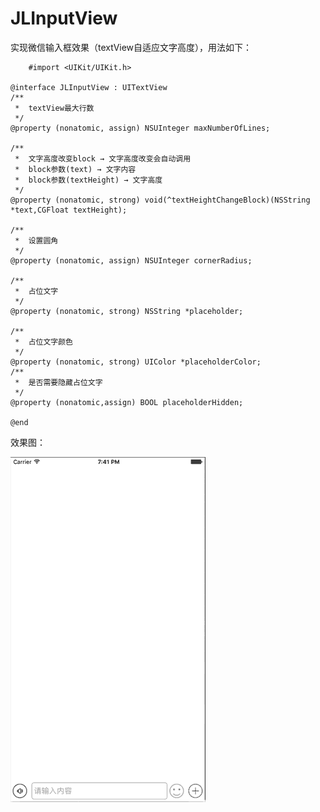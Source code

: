 # JLInputView
实现微信输入框效果（textView自适应文字高度），用法如下：
```objc
    #import <UIKit/UIKit.h>

@interface JLInputView : UITextView
/**
 *  textView最大行数
 */
@property (nonatomic, assign) NSUInteger maxNumberOfLines;

/**
 *  文字高度改变block → 文字高度改变会自动调用
 *  block参数(text) → 文字内容
 *  block参数(textHeight) → 文字高度
 */
@property (nonatomic, strong) void(^textHeightChangeBlock)(NSString *text,CGFloat textHeight);

/**
 *  设置圆角
 */
@property (nonatomic, assign) NSUInteger cornerRadius;

/**
 *  占位文字
 */
@property (nonatomic, strong) NSString *placeholder;

/**
 *  占位文字颜色
 */
@property (nonatomic, strong) UIColor *placeholderColor;
/**
 *  是否需要隐藏占位文字
 */
@property (nonatomic,assign) BOOL placeholderHidden;

@end
```
效果图：

![效果图](https://github.com/JlongTian/JLInputView/blob/master/image/show.gif)

